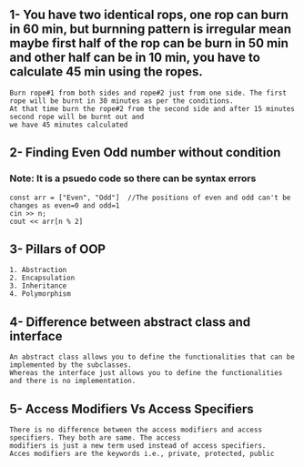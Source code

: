 ## 1- You have two identical rops, one rop can burn in 60 min, but burnning pattern is irregular mean maybe first half of the rop can be burn in 50 min and other half can be in 10 min, you have to calculate 45 min using the ropes.
```
Burn rope#1 from both sides and rope#2 just from one side. The first rope will be burnt in 30 minutes as per the conditions.
At that time burn the rope#2 from the second side and after 15 minutes second rope will be burnt out and 
we have 45 minutes calculated
```
## 2- Finding Even Odd number without condition
### Note: It is a psuedo code so there can be syntax errors
```
const arr = ["Even", "Odd"]  //The positions of even and odd can't be changes as even=0 and odd=1
cin >> n;
cout << arr[n % 2]
```
## 3- Pillars of OOP
```
1. Abstraction
2. Encapsulation
3. Inheritance
4. Polymorphism
```
## 4- Difference between abstract class and interface
```
An abstract class allows you to define the functionalities that can be implemented by the subclasses.
Whereas the interface just allows you to define the functionalities and there is no implementation.
```

## 5- Access Modifiers Vs Access Specifiers
```
There is no difference between the access modifiers and access specifiers. They both are same. The access
modifiers is just a new term used instead of access specifiers.
Acces modifiers are the keywords i.e., private, protected, public
```
